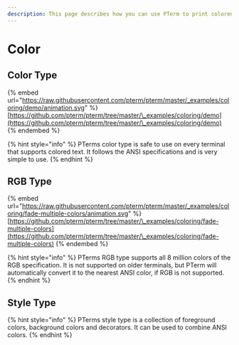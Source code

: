 ```yaml
---
description: This page describes how you can use PTerm to print colored output
---
```


# Color

## Color Type

{% embed url="https://raw.githubusercontent.com/pterm/pterm/master/_examples/coloring/demo/animation.svg" %}
[https://github.com/pterm/pterm/tree/master/\_examples/coloring/demo](https://github.com/pterm/pterm/tree/master/\_examples/coloring/demo)
{% endembed %}

{% hint style="info" %}
PTerms color type is safe to use on every terminal that supports colored text. It follows the ANSI specifications and  is very simple to use.
{% endhint %}

## RGB Type

{% embed url="https://raw.githubusercontent.com/pterm/pterm/master/_examples/coloring/fade-multiple-colors/animation.svg" %}
[https://github.com/pterm/pterm/tree/master/\_examples/coloring/fade-multiple-colors](https://github.com/pterm/pterm/tree/master/\_examples/coloring/fade-multiple-colors)
{% endembed %}

{% hint style="info" %}
PTerms RGB type supports all 8 million colors of the RGB specification. It is not supported on older terminals, but PTerm will automatically convert it to the nearest ANSI color, if RGB is not supported.
{% endhint %}



## Style Type

{% hint style="info" %}
PTerms style type is a collection of foreground colors, background colors and decorators. It can be used to combine ANSI colors.
{% endhint %}

